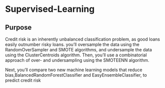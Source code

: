 # Supervised-Learning
## Purpose
Credit risk is an inherently unbalanced classification problem, as good loans easily outnumber risky loans.
you’ll oversample the data using the RandomOverSampler and SMOTE algorithms, and undersample the data using the ClusterCentroids algorithm. Then, you’ll use a combinatorial approach of over- and undersampling using the SMOTEENN algorithm.

Next, you’ll compare two new machine learning models that reduce bias,BalancedRandomForestClassifier and EasyEnsembleClassifier, to predict credit risk